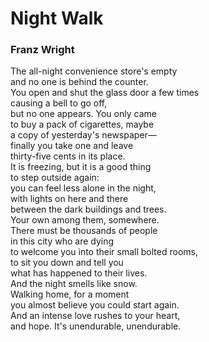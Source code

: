 # Night Walk  
  
### Franz Wright  
  
The all-night convenience store's empty  
and no one is behind the counter.  
You open and shut the glass door a few times  
causing a bell to go off,  
but no one appears. You only came  
to buy a pack of cigarettes, maybe  
a copy of yesterday's newspaper—  
finally you take one and leave  
thirty-five cents in its place.  
It is freezing, but it is a good thing  
to step outside again:  
you can feel less alone in the night,  
with lights on here and there  
between the dark buildings and trees.  
Your own among them, somewhere.  
There must be thousands of people  
in this city who are dying  
to welcome you into their small bolted rooms,  
to sit you down and tell you  
what has happened to their lives.  
And the night smells like snow.  
Walking home, for a moment  
you almost believe you could start again.  
And an intense love rushes to your heart,  
and hope. It's unendurable, unendurable.  
  
